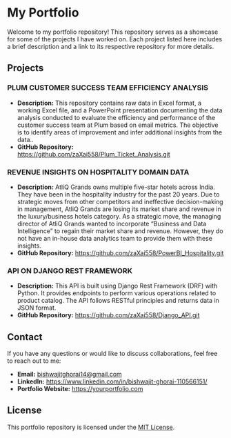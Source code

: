 # My Portfolio

Welcome to my portfolio repository! This repository serves as a showcase for some of the projects I have worked on. Each project listed here includes a brief description and a link to its respective repository for more details.

## Projects

### PLUM CUSTOMER SUCCESS TEAM EFFICIENCY ANALYSIS

- **Description:** This repository contains raw data in Excel format, a working Excel file, and a PowerPoint presentation documenting the data analysis conducted to evaluate the efficiency and performance of the customer success team at Plum based on email metrics. The objective is to identify areas of improvement and infer additional insights from the data..
- **GitHub Repository:** https://github.com/zaXai558/Plum_Ticket_Analysis.git

### REVENUE INSIGHTS ON HOSPITALITY DOMAIN DATA

- **Description:** AtliQ Grands owns multiple five-star hotels across India. They have been in the hospitality industry for the past 20 years. Due to strategic moves from other competitors and ineffective decision-making in management, AtliQ Grands are losing its market share and revenue in the luxury/business hotels category. As a strategic move, the managing director of AtliQ Grands wanted to incorporate “Business and Data Intelligence” to regain their market share and revenue. However, they do not have an in-house data analytics team to provide them with these insights.
- **GitHub Repository:** https://github.com/zaXai558/PowerBI_Hospitality.git

### API ON DJANGO REST FRAMEWORK

- **Description:** This API is built using Django Rest Framework (DRF) with Python. It provides endpoints to perform various operations related to product catalog. The API follows RESTful principles and returns data in JSON format.
- **GitHub Repository:** https://github.com/zaXai558/Django_API.git

## Contact

If you have any questions or would like to discuss collaborations, feel free to reach out to me:

- **Email:** bishwajitghorai14@gmail.com
- **LinkedIn:** https://www.linkedin.com/in/bishwajit-ghorai-110566151/
- **Portfolio Website:** https://yourportfolio.com

## License

This portfolio repository is licensed under the [MIT License](LICENSE).

